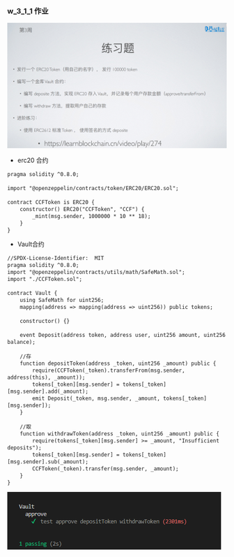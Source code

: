 ### w_3_1_1 作业

![2](https://github.com/cloudcatfun/upchaincamp/blob/main/w_3_1/pngs/w_3_1.png)

-   erc20 合约
```
pragma solidity ^0.8.0;

import "@openzeppelin/contracts/token/ERC20/ERC20.sol";

contract CCFToken is ERC20 {
    constructor() ERC20("CCFToken", "CCF") {
        _mint(msg.sender, 1000000 * 10 ** 18);
    }
}

```
- Vault合约
```
//SPDX-License-Identifier:  MIT
pragma solidity ^0.8.0;
import "@openzeppelin/contracts/utils/math/SafeMath.sol";
import "./CCFToken.sol";

contract Vault {
    using SafeMath for uint256;
    mapping(address => mapping(address => uint256)) public tokens;

    constructor() {}

    event Deposit(address token, address user, uint256 amount, uint256 balance);

    //存
    function depositToken(address _token, uint256 _amount) public {
        require(CCFToken(_token).transferFrom(msg.sender, address(this), _amount));
        tokens[_token][msg.sender] = tokens[_token][msg.sender].add(_amount);
        emit Deposit(_token, msg.sender, _amount, tokens[_token][msg.sender]);
    }

    //取
    function withdrawToken(address _token, uint256 _amount) public {
        require(tokens[_token][msg.sender] >= _amount, "Insufficient deposits");
        tokens[_token][msg.sender] = tokens[_token][msg.sender].sub(_amount);
        CCFToken(_token).transfer(msg.sender, _amount);
    }
}

```
![1](https://github.com/cloudcatfun/upchaincamp/blob/main/w_3_1/pngs/test.png)

